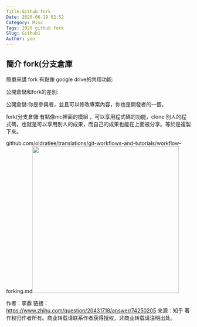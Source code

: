 ```yaml
---
Title:Github fork
Date: 2020-06-19 02:52
Category: Misc
Tags: 2020 github fork
Slug: Github1
Author: yen
---
```

<!-- PELICAN_END_SUMMARY -->
簡介 fork(分支倉庫
----
簡單來講 fork 有點像 google drive的共用功能:

公開倉儲和fork的差別:

公開倉儲:你是參與者，並且可以修改專案內容，你也是開發者的一個。

fork(分支倉儲:有點像mc裡面的模組 ，可以享用程式碼的功能，clone 別人的程式碼，也就是可以享用別人的成果，而自己的成果也能在上面被分享。等於是複製下來。

<a herh=" github.com/oldratlee/translations/git-workflows-and-tutorials/workflow-forking.md"> github.com/oldratlee/translations/git-workflows-and-tutorials/workflow-forking.md<img src="https://pic4.zhimg.com/50/v2-ba2bd4a27309817623b56acae1939767_hd.jpg" data-caption="" data-size="normal" data-rawwidth="400" data-rawheight="344" class="content_image" width="400"/>

作者：李鼎
链接：https://www.zhihu.com/question/20431718/answer/74250205
来源：知乎
著作权归作者所有。商业转载请联系作者获得授权，非商业转载请注明出处。</a>

